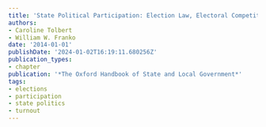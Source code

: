 ```yaml
---
title: 'State Political Participation: Election Law, Electoral Competition, and Inequality'
authors:
- Caroline Tolbert
- William W. Franko
date: '2014-01-01'
publishDate: '2024-01-02T16:19:11.680256Z'
publication_types:
- chapter
publication: '*The Oxford Handbook of State and Local Government*'
tags:
- elections
- participation
- state politics
- turnout
---
```

